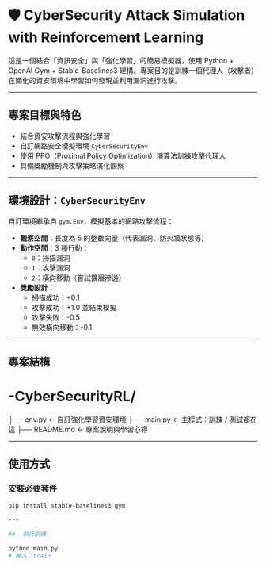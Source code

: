 # 🛡 CyberSecurity Attack Simulation with Reinforcement Learning

這是一個結合「資訊安全」與「強化學習」的簡易模擬器，使用 Python + OpenAI Gym + Stable-Baselines3 建構。專案目的是訓練一個代理人（攻擊者）在簡化的資安環境中學習如何發現並利用漏洞進行攻擊。

---

##  專案目標與特色

-  結合資安攻擊流程與強化學習
-  自訂網路安全模擬環境 `CyberSecurityEnv`
-  使用 PPO（Proximal Policy Optimization）演算法訓練攻擊代理人
-  具備獎勵機制與攻擊策略演化觀察

---

##  環境設計：`CyberSecurityEnv`

自訂環境繼承自 `gym.Env`，模擬基本的網路攻擊流程：

- **觀察空間**：長度為 5 的整數向量（代表漏洞、防火牆狀態等）
- **動作空間**：3 種行動：
  - `0`：掃描漏洞
  - `1`：攻擊漏洞
  - `2`：橫向移動（嘗試擴展滲透）
- **獎勵設計**：
  - 掃描成功：+0.1
  - 攻擊成功：+1.0 並結束模擬
  - 攻擊失敗：-0.5
  - 無效橫向移動：-0.1

---

##  專案結構

# -CyberSecurityRL/
├── env.py              ← 自訂強化學習資安環境
├── main.py             ← 主程式：訓練 / 測試都在這
├── README.md           ← 專案說明與學習心得


---

##  使用方式

### 安裝必要套件
```bash
pip install stable-baselines3 gym

---

##  執行訓練

python main.py
# 輸入：train

